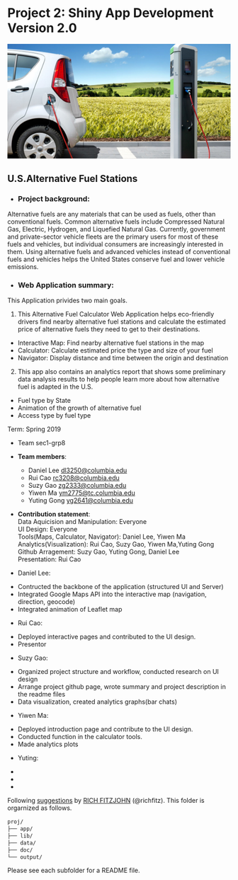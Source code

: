 # Project 2: Shiny App Development Version 2.0

<img src="doc/figs/intro_pic.jpg" width="600">

## U.S.Alternative Fuel Stations 

+ ### Project background: 
Alternative fuels are any materials that can be used as fuels, other than conventional fuels. Common alternative fuels include Compressed Natural Gas, Electric, Hydrogen, and Liquefied Natural Gas. Currently, government and private-sector vehicle fleets are the primary users for most of these fuels and vehicles, but individual consumers are increasingly interested in them. Using alternative fuels and advanced vehicles instead of conventional fuels and vehicles helps the United States conserve fuel and lower vehicle emissions. 

+ ### Web Application summary: 
This Application privides two main goals.

1. This Alternative Fuel Calculator Web Application helps eco-friendly drivers find nearby alternative fuel stations and calculate the estimated price of alternative fuels they need to get to their destinations.
- Interactive Map: Find nearby alternative fuel stations in the map
- Calculator: Calculate estimated price the type and size of your fuel
- Navigator: Display distance and time between the origin and destination

2. This app also contains an analytics report that shows some preliminary data analysis results to help people learn more about how alternative fuel is adapted in the U.S. 
- Fuel type by State
- Animation of the growth of alternative fuel
- Access type by fuel type


Term: Spring 2019

+ Team sec1-grp8
+ **Team members**: 
	+ Daniel Lee dl3250@columbia.edu
	+ Rui Cao rc3208@columbia.edu
	+ Suzy Gao zg2333@columbia.edu
	+ Yiwen Ma ym2775@tc.columbia.edu
	+ Yuting Gong yg2641@columbia.edu


+ **Contribution statement**:<br>
Data Aquicision and Manipulation: Everyone<br>
UI Design: Everyone<br>
Tools(Maps, Calculator, Navigator): Daniel Lee, Yiwen Ma<br>
Analytics(Visualization): Rui Cao, Suzy Gao, Yiwen Ma,Yuting Gong<br>
Github Arragement: Suzy Gao, Yuting Gong, Daniel Lee<br>
Presentation: Rui Cao



+ Daniel Lee:
- Contructed the backbone of the application (structured UI and Server)
- Integrated Google Maps API into the interactive map (navigation, direction, geocode)
- Integrated animation of Leaflet map

+ Rui Cao:
- Deployed interactive pages and contributed to the UI design. 
- Presentor 


+ Suzy Gao:
- Organized project structure and workflow, conducted research on UI design
- Arrange project github page, wrote summary and project description in the readme files
- Data visualization, created analytics graphs(bar chats)



+ Yiwen Ma:
- Deployed introduction page and contribute to the UI design.
- Conducted function in the calculator tools.
- Made analytics plots


+ Yuting:
-
-
-



Following [suggestions](http://nicercode.github.io/blog/2013-04-05-projects/) by [RICH FITZJOHN](http://nicercode.github.io/about/#Team) (@richfitz). This folder is orgarnized as follows.

```
proj/
├── app/
├── lib/
├── data/
├── doc/
└── output/
```

Please see each subfolder for a README file.

